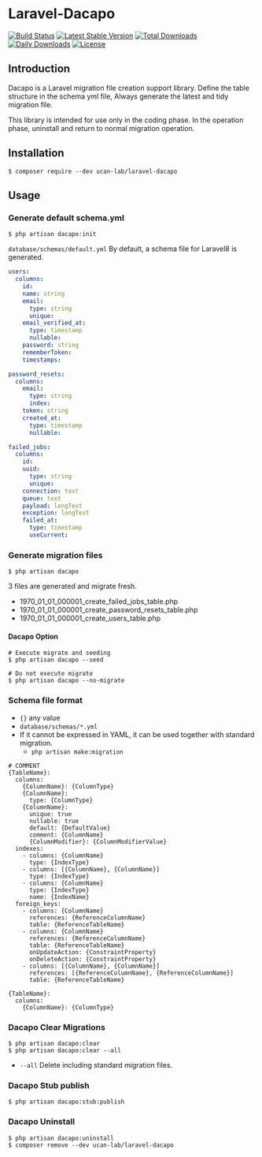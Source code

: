 # Laravel-Dacapo

[![Build Status](https://travis-ci.org/ucan-lab/laravel-dacapo.svg?branch=master)](https://travis-ci.org/ucan-lab/laravel-dacapo)
[![Latest Stable Version](https://poser.pugx.org/ucan-lab/laravel-dacapo/v/stable)](https://packagist.org/packages/ucan-lab/laravel-dacapo)
[![Total Downloads](https://poser.pugx.org/ucan-lab/laravel-dacapo/downloads)](https://packagist.org/packages/ucan-lab/laravel-dacapo)
[![Daily Downloads](https://poser.pugx.org/ucan-lab/laravel-dacapo/d/daily)](https://packagist.org/packages/ucan-lab/laravel-dacapo)
[![License](https://poser.pugx.org/ucan-lab/laravel-dacapo/license)](https://packagist.org/packages/ucan-lab/laravel-dacapo)

## Introduction

Dacapo is a Laravel migration file creation support library.
Define the table structure in the schema yml file, Always generate the latest and tidy migration file.

This library is intended for use only in the coding phase.
In the operation phase, uninstall and return to normal migration operation.

## Installation

```
$ composer require --dev ucan-lab/laravel-dacapo
```

## Usage

### Generate default schema.yml

```
$ php artisan dacapo:init
```

`database/schemas/default.yml`
By default, a schema file for Laravel8 is generated.

```yaml
users:
  columns:
    id:
    name: string
    email:
      type: string
      unique:
    email_verified_at:
      type: timestamp
      nullable:
    password: string
    rememberToken:
    timestamps:

password_resets:
  columns:
    email:
      type: string
      index:
    token: string
    created_at:
      type: timestamp
      nullable:

failed_jobs:
  columns:
    id:
    uuid:
      type: string
      unique:
    connection: text
    queue: text
    payload: longText
    exception: longText
    failed_at:
      type: timestamp
      useCurrent:
```

### Generate migration files

```
$ php artisan dacapo
```

3 files are generated and migrate fresh.

- 1970_01_01_000001_create_failed_jobs_table.php
- 1970_01_01_000001_create_password_resets_table.php
- 1970_01_01_000001_create_users_table.php

#### Dacapo Option

```
# Execute migrate and seeding
$ php artisan dacapo --seed
```

```
# Do not execute migrate
$ php artisan dacapo --no-migrate
```

### Schema file format

- `{}` any value
- `database/schemas/*.yml`
- If it cannot be expressed in YAML, it can be used together with standard migration.
  - `php artisan make:migration`

```
# COMMENT
{TableName}:
  columns:
    {ColumnName}: {ColumnType}
    {ColumnName}:
      type: {ColumnType}
    {ColumnName}:
      unique: true
      nullable: true
      default: {DefaultValue}
      comment: {ColumnName}
      {ColumnModifier}: {ColumnModifierValue}
  indexes:
    - columns: {ColumnName}
      type: {IndexType}
    - columns: [{ColumnName}, {ColumnName}]
      type: {IndexType}
    - columns: {ColumnName}
      type: {IndexType}
      name: {IndexName}
  foreign_keys:
    - columns: {ColumnName}
      references: {ReferenceColumnName}
      table: {ReferenceTableName}
    - columns: {ColumnName}
      references: {ReferenceColumnName}
      table: {ReferenceTableName}
      onUpdateAction: {ConstraintProperty}
      onDeleteAction: {ConstraintProperty}
    - columns: [{ColumnName}, {ColumnName}]
      references: [{ReferenceColumnName}, {ReferenceColumnName}]
      table: {ReferenceTableName}

{TableName}:
  columns:
    {ColumnName}: {ColumnType}
```

### Dacapo Clear Migrations

```
$ php artisan dacapo:clear
$ php artisan dacapo:clear --all
```

- `--all` Delete including standard migration files.

### Dacapo Stub publish

```
$ php artisan dacapo:stub:publish
```

### Dacapo Uninstall

```
$ php artisan dacapo:uninstall
$ composer remove --dev ucan-lab/laravel-dacapo
```
